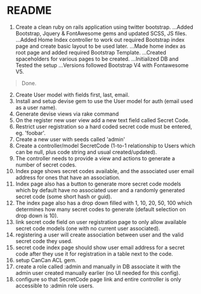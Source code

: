 # README
1. Create a clean ruby on rails application using twitter bootstrap.
...Added Bootstrap, Jquery & FontAwesome gems and updated SCSS, JS files.
...Added Home Index controller to work out required Bootstrap index page and create basic layout to be used later.
...Made home index as root page and added required Bootstrap Template.
...Created spaceholders for various pages to be created.
...Initialized DB and Tested the setup
...Versions followed Bootstrap V4 with Fontawesome V5.
> Done.
2. Create User model with fields first, last, email.
3. Install and setup devise gem to use the User model for auth (email used as a user name).
4. Generate devise views via rake command
5. On the register new user view add a new text field called Secret Code.
6. Restrict user registration so a hard coded secret code must be entered, eg. 'foobar'.
7. Create a new user with seeds called 'admin'
8. Create a controller/model SecretCode (1-to-1 relationship to Users which can be null, plus code string and usual created/updated).
9. The controller needs to provide a view and actions to generate a number of secret codes.
10. Index page shows secret codes available, and the associated user email address for ones that have an association.
11. Index page also has a button to generate more secret code models which by default have no associated user and a randomly generated secret code (some short hash or guid).
12. The index page also has a drop down filled with 1, 10, 20, 50, 100 which determines how many secret codes to generate (default selection on drop down is 10).
13. link secret code field on user registration page to only allow available secret code models (one with no current user associated).
14. registering a user will create association between user and the valid secret code they used.
15. secret code index page should show user email address for a secret code after they use it for registration in a table next to the code.
16. setup CanCan ACL gem.
17. create a role called :admin and manually in DB associate it with the admin user created manually earlier (no UI needed for this config).
18. configure so that SecretCode page link and entire controller is only accessible to :admin role users.
